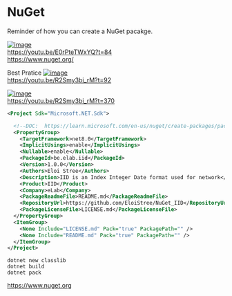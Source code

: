 # NuGet
Reminder of how you can create a NuGet pacakge.

[![image](https://github.com/user-attachments/assets/ad63cf0f-6fba-483d-974f-3403073fa068)](https://youtu.be/E0rPteTWxYQ?t=84)  
https://youtu.be/E0rPteTWxYQ?t=84  
https://www.nuget.org/  

Best Pratice
[![image](https://github.com/user-attachments/assets/ea6eb01b-6fac-4b99-8ddd-fe74ef973eef)](https://youtu.be/R2Smy3bi_rM?t=92)  
https://youtu.be/R2Smy3bi_rM?t=92  

[![image](https://github.com/user-attachments/assets/e3ed6e98-9715-45c3-a89c-51aee13c970c)](https://youtu.be/R2Smy3bi_rM?t=370)  
https://youtu.be/R2Smy3bi_rM?t=370  



``` xml
<Project Sdk="Microsoft.NET.Sdk">

  <!--DOC:  https://learn.microsoft.com/en-us/nuget/create-packages/package-authoring-best-practices#readme-->
  <PropertyGroup>
    <TargetFramework>net8.0</TargetFramework>
    <ImplicitUsings>enable</ImplicitUsings>
    <Nullable>enable</Nullable>
    <PackageId>be.elab.iid</PackageId>
    <Version>1.0.0</Version>
    <Authors>Eloi Stree</Authors>
    <Description>IID is an Index Integer Date format used for network</Description>
    <Product>IID</Product>
    <Company>eLab</Company>
    <PackageReadmeFile>README.md</PackageReadmeFile>
    <RepositoryUrl>https://github.com/EloiStree/NuGet_IID</RepositoryUrl>
    <PackageLicenseFile>LICENSE.md</PackageLicenseFile>
  </PropertyGroup>
  <ItemGroup>
    <None Include="LICENSE.md" Pack="true" PackagePath="" />
    <None Include="README.md" Pack="true" PackagePath="" />
  </ItemGroup>
</Project>


```

```
dotnet new classlib
dotnet build
dotnet pack

```
https://www.nuget.org
